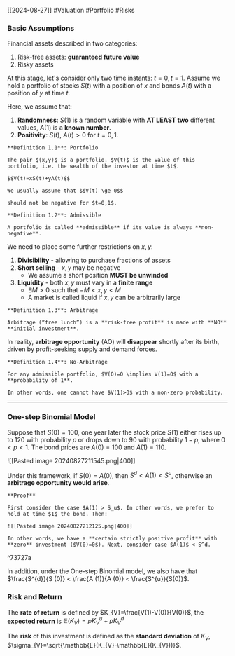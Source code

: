 [[2024-08-27]] #Valuation #Portfolio #Risks 

### Basic Assumptions
Financial assets described in two categories:
1. Risk-free assets: **guaranteed future value**
2. Risky assets

At this stage, let's consider only two time instants: $t=0, t=1$. Assume we hold a portfolio of stocks $S(t)$ with a position of $x$ and bonds $A(t)$ with a position of $y$ at time $t$.

Here, we assume that:
1. **Randomness**: $S(1)$ is a random variable with **AT LEAST two** different values, $A(1)$ is a **known number**.
2. **Positivity**: $S (t)$, $A(t)>0$ for $t=0,1$.

```ad-important
**Definition 1.1**: Portfolio

The pair $(x,y)$ is a portfolio. $V(t)$ is the value of this portfolio, i.e. the wealth of the investor at time $t$.

$$V(t)=xS(t)+yA(t)$$

We usually assume that $$V(t) \ge 0$$

should not be negative for $t=0,1$.
```

```ad-important
**Definition 1.2**: Admissible

A portfolio is called **admissible** if its value is always **non-negative**.
```

We need to place some further restrictions on $x,y$:
1. **Divisibility** - allowing to purchase fractions of assets 
2. **Short selling** - $x,y$ may be negative
	- We assume a short position **MUST be unwinded**
3. **Liquidity** - both $x,y$ must vary in a **finite range**
	- $\exists M >0$ such that $-M < x, y < M$
	- A market is called liquid if $x,y$ can be arbitrarily large

```ad-important
**Definition 1.3**: Arbitrage 

Arbitrage (“free lunch”) is a **risk-free profit** is made with **NO** **initial investment**.
```

In reality, **arbitrage opportunity** (AO) will **disappear** shortly after its birth, driven by profit-seeking supply and demand forces.

```ad-important
**Definition 1.4**: No-Arbitrage

For any admissible portfolio, $V(0)=0 \implies V(1)=0$ with a **probability of 1**.

In other words, one cannot have $V(1)>0$ with a non-zero probability.
```

---
### One-step Binomial Model
Suppose that $S(0) = 100$, one year later the stock price $S (1)$ either rises up to 120 with probability $p$ or drops down to 90 with probability $1 − p$, where $0<p<1$. The bond prices are $A (0)=100$ and $A (1)=110$.

![[Pasted image 20240827211545.png|400]]


Under this framework, if $S(0)=A(0)$, then $S^{d} < A (1)< S^{u}$, otherwise an **arbitrage opportunity would arise**.

```ad-info
**Proof**

First consider the case $A(1) > S_u$. In other words, we prefer to hold at time $1$ the bond. Then:

![[Pasted image 20240827212125.png|400]]

In other words, we have a **certain strictly positive profit** with **zero** investment ($V(0)=0$). Next, consider case $A(1)$ < S^d.
```

^73727a

In addition, under the One-step Binomial model, we also have that $\frac{S^{d}}{S (0)} < \frac{A (1)}{A (0)} < \frac{S^{u}}{S(0)}$.

### Risk and Return
The **rate of return** is defined by $K_{V}=\frac{V(1)-V(0)}{V(0)}$, the **expected return** is $\mathbb{E}(K_{V})=pK_{V}^{u}+pK_{V}^{d}$ 

The **risk** of this investment is defined as the **standard deviation** of $K_{V}$, $\sigma_{V}=\sqrt{\mathbb{E}(K_{V}-\mathbb{E}(K_{V}))}$.